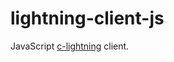 # lightning-client-js

JavaScript [c-lightning](https://github.com/ElementsProject/lightning) client.
